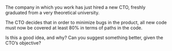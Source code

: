 The company in which you work has just hired a new CTO, freshly graduated from a very theoretical university.

The CTO decides that in order to minimize bugs in the product, all new code must now be covered at least 80% in terms of paths in the code.

Is this a good idea, and why? Can you suggest something better, given the CTO’s objective?

